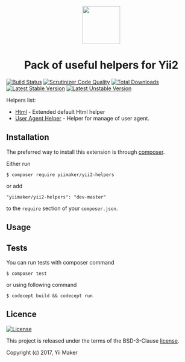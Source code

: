 <p align="center">
    <a href="https://github.com/yiimaker" target="_blank">
        <img src="https://avatars1.githubusercontent.com/u/24204902" height="100px">
    </a>
    <h1 align="center">Pack of useful helpers for Yii2</h1>
</p>

[![Build Status](https://travis-ci.org/yiimaker/yii2-helpers.svg?branch=master)](https://travis-ci.org/yiimaker/yii2-helpers)
[![Scrutinizer Code Quality](https://scrutinizer-ci.com/g/yiimaker/yii2-helpers/badges/quality-score.png?b=master)](https://scrutinizer-ci.com/g/yiimaker/yii2-helpers/?branch=master)
[![Total Downloads](https://poser.pugx.org/yiimaker/yii2-helpers/downloads)](https://packagist.org/packages/motion/yii2-language-provider)
[![Latest Stable Version](https://poser.pugx.org/yiimaker/yii2-helpers/v/stable)](CHANGELOG.md)
[![Latest Unstable Version](https://poser.pugx.org/yiimaker/yii2-helpers/v/unstable)](CHANGELOG.md)

Helpers list:

* [Html](https://github.com/yiimaker/yii2-helpers/blob/master/src/Html.php) - Extended default Html helper
* [User Agent Helper](https://github.com/yiimaker/yii2-helpers/blob/master/src/UserAgentHelper.php) - Helper for manage of user agent.

Installation
------------

The preferred way to install this extension is through [composer](http://getcomposer.org/download/).

Either run

```
$ composer require yiimaker/yii2-helpers
```

or add

```
"yiimaker/yii2-helpers": "dev-master"
```

to the `require` section of your `composer.json`.

Usage
-----


Tests
-----
You can run tests with composer command

```
$ composer test
```

or using following command

```
$ codecept build && codecept run
```

Licence
-------
[![License](https://poser.pugx.org/yiimaker/yii2-helpers/license)](LICENSE)

This project is released under the terms of the BSD-3-Clause [license](LICENSE).

Copyright (c) 2017, Yii Maker

